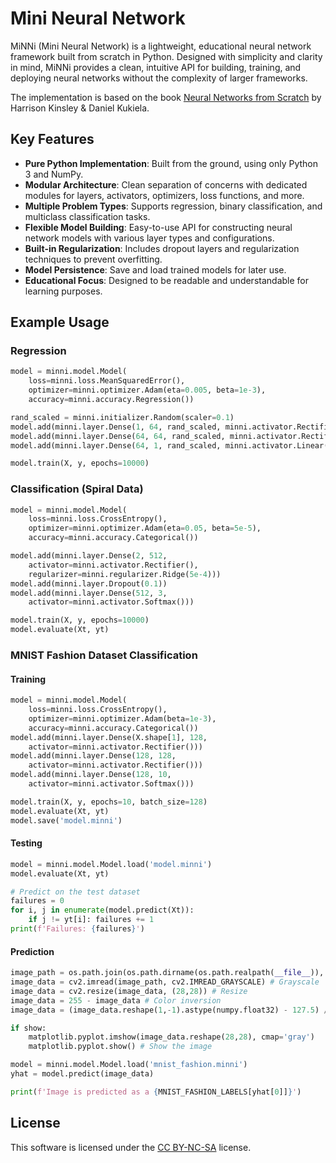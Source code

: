 # Mini Neural Network

MiNNi (Mini Neural Network) is a lightweight, educational neural network framework built from scratch in Python. Designed with simplicity and clarity in mind, MiNNi provides a clean, intuitive API for building, training, and deploying neural networks without the complexity of larger frameworks.

The implementation is based on the book [Neural Networks from Scratch](https://nnfs.io) by Harrison Kinsley & Daniel Kukiela.

## Key Features

- **Pure Python Implementation**: Built from the ground, using only Python 3 and NumPy.
- **Modular Architecture**: Clean separation of concerns with dedicated modules for layers, activators, optimizers, loss functions, and more.
- **Multiple Problem Types**: Supports regression, binary classification, and multiclass classification tasks.
- **Flexible Model Building**: Easy-to-use API for constructing neural network models with various layer types and configurations.
- **Built-in Regularization**: Includes dropout layers and regularization techniques to prevent overfitting.
- **Model Persistence**: Save and load trained models for later use.
- **Educational Focus**: Designed to be readable and understandable for learning purposes.

## Example Usage

### Regression

```python
model = minni.model.Model(
    loss=minni.loss.MeanSquaredError(),
    optimizer=minni.optimizer.Adam(eta=0.005, beta=1e-3),
    accuracy=minni.accuracy.Regression())

rand_scaled = minni.initializer.Random(scaler=0.1)
model.add(minni.layer.Dense(1, 64, rand_scaled, minni.activator.Rectifier()))
model.add(minni.layer.Dense(64, 64, rand_scaled, minni.activator.Rectifier()))
model.add(minni.layer.Dense(64, 1, rand_scaled, minni.activator.Linear()))

model.train(X, y, epochs=10000)
```

### Classification (Spiral Data)

```python
model = minni.model.Model(
    loss=minni.loss.CrossEntropy(),
    optimizer=minni.optimizer.Adam(eta=0.05, beta=5e-5),
    accuracy=minni.accuracy.Categorical())

model.add(minni.layer.Dense(2, 512, 
    activator=minni.activator.Rectifier(),
    regularizer=minni.regularizer.Ridge(5e-4)))
model.add(minni.layer.Dropout(0.1))
model.add(minni.layer.Dense(512, 3, 
    activator=minni.activator.Softmax()))

model.train(X, y, epochs=10000)
model.evaluate(Xt, yt)
```

### MNIST Fashion Dataset Classification

#### Training

```python
model = minni.model.Model(
    loss=minni.loss.CrossEntropy(),
    optimizer=minni.optimizer.Adam(beta=1e-3),
    accuracy=minni.accuracy.Categorical())
model.add(minni.layer.Dense(X.shape[1], 128, 
    activator=minni.activator.Rectifier()))
model.add(minni.layer.Dense(128, 128, 
    activator=minni.activator.Rectifier()))
model.add(minni.layer.Dense(128, 10, 
    activator=minni.activator.Softmax()))

model.train(X, y, epochs=10, batch_size=128)
model.evaluate(Xt, yt)
model.save('model.minni')
```

#### Testing

```python
model = minni.model.Model.load('model.minni')
model.evaluate(Xt, yt)

# Predict on the test dataset
failures = 0
for i, j in enumerate(model.predict(Xt)):
    if j != yt[i]: failures += 1
print(f'Failures: {failures}')
```

#### Prediction

```python
image_path = os.path.join(os.path.dirname(os.path.realpath(__file__)), 'image.png')
image_data = cv2.imread(image_path, cv2.IMREAD_GRAYSCALE) # Grayscale
image_data = cv2.resize(image_data, (28,28)) # Resize 
image_data = 255 - image_data # Color inversion
image_data = (image_data.reshape(1,-1).astype(numpy.float32) - 127.5) / 127.5

if show:
    matplotlib.pyplot.imshow(image_data.reshape(28,28), cmap='gray')
    matplotlib.pyplot.show() # Show the image

model = minni.model.Model.load('mnist_fashion.minni')
yhat = model.predict(image_data)

print(f'Image is predicted as a {MNIST_FASHION_LABELS[yhat[0]]}')
```

## License

This software is licensed under the [CC BY-NC-SA](https://creativecommons.org/licenses/by-nc-sa/4.0/) license.

